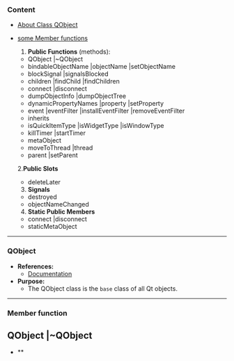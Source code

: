 ### Content
- [About Class QObject](#qobject)
- [some Member functions](#member-function)
    1. **Public Functions** (methods):
    - QObject |~QObject
    - bindableObjectName |objectName |setObjectName
    - blockSignal |signalsBlocked
    - children |findChild |findChildren
    - connect |disconnect
    - dumpObjectInfo |dumpObjectTree
    - dynamicPropertyNames |property |setProperty
    - event |eventFilter |installEventFilter |removeEventFilter
    - inherits
    - isQuickItemType |isWidgetType |isWindowType
    - killTimer |startTimer
    - metaObject
    - moveToThread |thread
    - parent |setParent

    2.**Public Slots**
    - deleteLater
    
    3. **Signals**
    - destroyed
    - objectNameChanged

    4. **Static Public Members**
    - connect |disconnect
    - staticMetaObject
<hr>

### QObject
- **References:**
    - [Documentation](https://doc.qt.io/qt-6.5/qobject.html#metaObject)  
- **Purpose:**
    - The QObject class is the `base` class of all Qt objects.
<hr>

### Member function
## QObject |~QObject
- **
